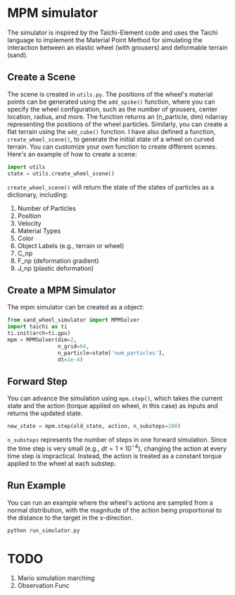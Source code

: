 <h1>MPM simulator</h1>

The simulator is inspired by the Taichi-Element code and uses the Taichi language to implement the Material Point Method for simulating the interaction between an elastic wheel (with grousers) and deformable terrain (sand).

<h2>Create a Scene</h2>

The scene is created in `utils.py`. The positions of the wheel's material points can be generated using the `add_spike()` function, where you can specify the wheel configuration, such as the number of grousers, center location, radius, and more. The function returns an (n_particle, dim) ndarray representing the positions of the wheel particles. Similarly, you can create a flat terrain using the `add_cube()` function. I have also defined a function, `create_wheel_scene()`, to generate the initial state of a wheel on curved terrain. You can customize your own function to create different scenes. Here's an example of how to create a scene:

```.py
import utils
state = utils.create_wheel_scene()
```

`create_wheel_scene()` will return the state of the states of particles as a dictionary, including:
1. Number of Particles
2. Position
3. Velocity
4. Material Types
5. Color
6. Object Labels (e.g., terrain or wheel)
7. C_np
8. F_np (deformation gradient)
9. J_np (plastic deformation)
<h2>Create a MPM Simulator</h2>

The mpm simulator can be created as a object:
```.py
from sand_wheel_simulator import MPMSolver
import taichi as ti
ti.init(arch=ti.gpu)
mpm = MPMSolver(dim=2,
                n_grid=64,
                n_particle=state['num_particles'],
                dt=1e-4)

```
<h2>Forward Step</h2>

You can advance the simulation using `mpm.step()`, which takes the current state and the action (torque applied on wheel, in this case) as inputs and returns the updated state.

```.py
new_state = mpm.step(old_state, action, n_substeps=100)
```
`n_substeps` represents the number of steps in one forward simulation. Since the time step is very small (e.g., $dt=1×10^{−4}$), changing the action at every time step is impractical. Instead, the action is treated as a constant torque applied to the wheel at each substep.
<h2>Run Example</h2>

You can run an example where the wheel's actions are sampled from a normal distribution, with the magnitude of the action being proportional to the distance to the target in the x-direction.
```.py
python run_simulator.py
```

<h1>TODO</h1>

1. Mario simulation marching
2. Observation Func
